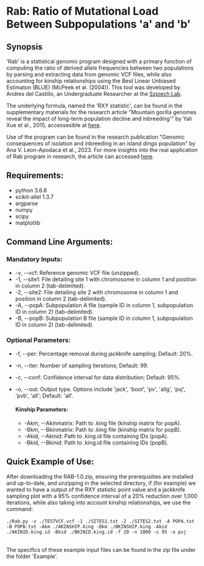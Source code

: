# Rab: Ratio of Mutational Load Between Subpopulations 'a' and 'b'
## Synopsis
'Rab' is a statistical genomic program designed with a primary function of computing the ratio of derived allele frequencies between two populations by parsing and extracting data from genomic VCF files, while also accounting for kinship relationships using the Best Linear Unbiased Estimaton (BLUE) (McPeek et al. (2004)). This tool was developed by Andres del Castillo, an Undergraduate Researcher at the [Szpiech Lab](http://szpiech.com/index.html).

The underlying formula, named the 'RXY statistic', can be found in the supplementary materials for the research article "Mountain gorilla genomes reveal the impact of long-term population decline and inbreeding'" by Yali Xue et al., 2015, accessesible at [here](https://www.science.org/action/downloadSupplement?doi=10.1126%2Fscience.aaa3952&file=xue.sm.pdf).

Use of the program can be found in the research publication "Genomic consequences of isolation and inbreeding in an island dingo population" by Ana V. Leon-Apodaca et al., 2023. For more insights into the real application of Rab program in research, the article can accessed [here](https://www.biorxiv.org/content/10.1101/2023.09.15.557950v1).


## Requirements:
* python 3.6.8
* scikit-allel 1.3.7
* argparse
* numpy
* scipy
* matplotlib

## Command Line Arguments:
### Mandatory Inputs:

* -v, --vcf: Reference genomic VCF file (unzipped).
* -1, --site1: File detailing site 1 with chromosome in column 1 and position in column 2 (tab-delimited).
* -2, --site2: File detailing site 2 with chromosome in column 1 and position in column 2 (tab-delimited).
* -A, --popA: Subpopulation A file (sample ID in column 1, subpopulation ID in column 2) (tab-delimited).
* -B, --popB: Subpopulation B file (sample ID in column 1, subpopulation ID in column 2) (tab-delimited).

### Optional Parameters:

* -f, --per: Percentage removal during jackknife sampling; Default: 20%.
* -n, --iter: Number of sampling iterations; Default: 99.
* -c, --conf: Confidence interval for data distribution; Default: 95%.
* -o, --out: Output type. Options include 'jack', 'boot', 'pv', 'allg', 'pvj', 'pvb', 'all'; Default: 'all'. 

  #### Kinship Parameters:

  * -Akm, --Akinmatrix: Path to .king file (kinship matrix for popA).
  * -Bkm, --Bkinmatrix: Path to .king file (kinship matrix for popB).
  * -Akid, --Akinid: Path to .king.id file containing IDs (popA).
  * -Bkid, --Bkinid: Path to .king.id file containing IDs (popB).

## Quick Example of Use:
After downloading the RAB-1.0.zip, ensuring the prerequsities are installed and up-to-date, and unzipping in the selected directory, if (for example) we wanted to have a output of the RXY statistic point value and a jackknife sampling plot with a 95% confidence interval of a 20% reduction over 1,000 iterations, while also taking into account kinship relationships, we use the command:<br><br>
```./Rab.py -v ./TESTVCF.vcf -1 ./SITES1.txt -2 ./SITES2.txt -A POPA.txt -B POPB.txt -Akm ./AKINSHIP.king -Bkm ./BKINSHIP.king -Akid ./AKINID.king.id -Bkid ./BKINID.king.id -f 20 -n 1000 -c 95 -o pvj```<br><br>

The specifics of these example input files can be found in the zip file under the folder 'Example'.
